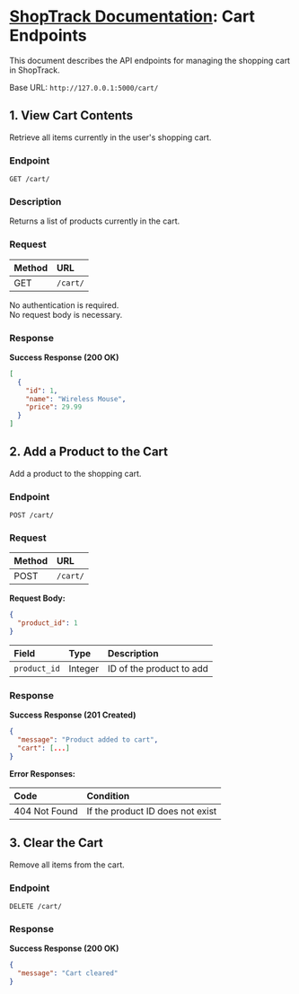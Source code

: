 # [ShopTrack Documentation](../README.md): Cart Endpoints

This document describes the API endpoints for managing the shopping cart in ShopTrack.

Base URL: `http://127.0.0.1:5000/cart/`

## 1. View Cart Contents

Retrieve all items currently in the user's shopping cart.

### Endpoint

```
GET /cart/
```

### Description

Returns a list of products currently in the cart.

### Request

| Method | URL |
|:---|:---|
| GET | `/cart/` |

No authentication is required.  
No request body is necessary.

### Response

**Success Response (200 OK)**

```json
[
  {
    "id": 1,
    "name": "Wireless Mouse",
    "price": 29.99
  }
]
```

## 2. Add a Product to the Cart

Add a product to the shopping cart.

### Endpoint

```
POST /cart/
```

### Request

| Method | URL |
|:---|:---|
| POST | `/cart/` |

**Request Body:**

```json
{
  "product_id": 1
}
```

| Field | Type | Description |
|:---|:---|:---|
| `product_id` | Integer | ID of the product to add |

### Response

**Success Response (201 Created)**

```json
{
  "message": "Product added to cart",
  "cart": [...]
}
```

**Error Responses:**

| Code | Condition |
|:---|:---|
| 404 Not Found | If the product ID does not exist |

## 3. Clear the Cart

Remove all items from the cart.

### Endpoint

```
DELETE /cart/
```

### Response

**Success Response (200 OK)**

```json
{
  "message": "Cart cleared"
}
```
